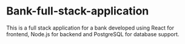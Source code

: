 # Bank-full-stack-application
This is a full stack application for a bank developed using React for frontend, Node.js for backend and PostgreSQL for database support.
